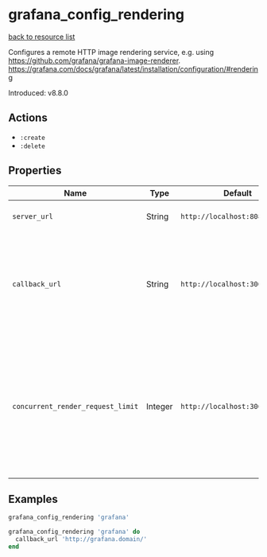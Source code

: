 # grafana_config_rendering

[back to resource list](https://github.com/sous-chefs/grafana#resources)

Configures a remote HTTP image rendering service, e.g. using <https://github.com/grafana/grafana-image-renderer>. <https://grafana.com/docs/grafana/latest/installation/configuration/#rendering>

Introduced: v8.8.0

## Actions

- `:create`
- `:delete`

## Properties

| Name                              | Type    | Default                        | Description                                                                                                                                                                                                                                                          |
| --------------------------------- | ------- | ------------------------------ | -------------------------------------------------------------------------------------------------------------------------------------------------------------------------------------------------------------------------------------------------------------------- |
| `server_url`                      | String  | `http://localhost:8081/render` | URL to a remote HTTP image renderer service                                                                                                                                                                                                                          |
| `callback_url`                    | String  | `http://localhost:3000/`       | If the remote HTTP image renderer service runs on a different server than the Grafana server you may have to configure this to a URL where Grafana is reachable, e.g. <http://grafana.domain/>.                                                                        |
| `concurrent_render_request_limit` | Integer | `http://localhost:3000/`       | Concurrent render request limit affects when the /render HTTP endpoint is used. Rendering many images at the same time can overload the server, which this setting can help protect against by only allowing a certain number of concurrent requests. Default is 30. |

## Examples

```ruby
grafana_config_rendering 'grafana'
```

```ruby
grafana_config_rendering 'grafana' do
  callback_url 'http://grafana.domain/'
end
```
